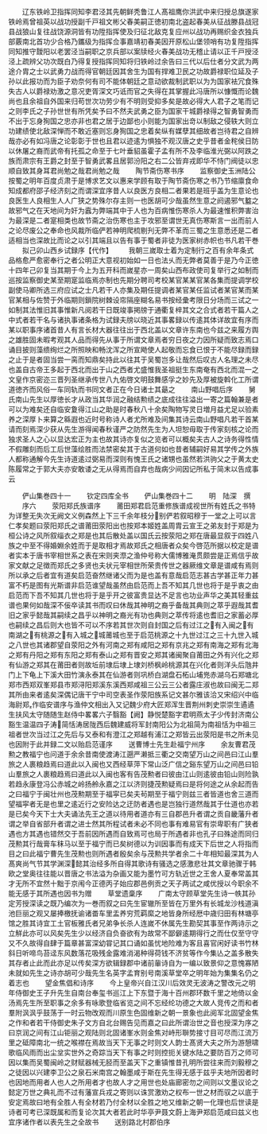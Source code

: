 <!-- { "loadSidebar": true } -->
　　辽东铁岭卫指挥同知李君泾其先朝鲜秃鲁江人髙祖鹰你洪武中来归授总旗遂家铁岭焉曾祖英以战功授副千戸祖文彬父春美嗣正徳初南北盗起春美从征战滕县战冠县战狼山复往战饶源洞皆有功陞指挥使及归征北敌克复应州以战功再赐织金衣独兵部覈南北首功少合格乃鑴级为指挥佥事嘉靖初春美因开原松山堡领哨有功复陞指挥同知推守靉阳以老罢泾当嗣职之京兵部以案牍经火春美战功无稽止请以正千戸授泾泾上疏辨父功次既白乃得复授指挥同知将归铁岭过余告曰三代以后仕者分文武为两途介胄之士以武勇力战而得官朝廷因其舍生为国有捍难卫民之功故爵禄职位延及子孙以此报功而为臣子劝奈何有司不能体朝廷之意动欲裁制武职以为为国家袪冗食殊失古人以爵禄劝激之意况吏胥深文巧诋而官之失得在其掌握此冯唐所以慷慨而论魏尚也且余祖自外国来归苟世次功劳少有不明则受抑多矣是故必得大人君子之笔而记之则李氏之子孙世世有所凭矣予曰不然夫武勇之臣为国家干城爵禄得之智勇智勇而不出于忘身狥国之忠亦非也君之居于边鄙也小则能为国家出竒以制敌之侵轶大则立功建绩使北敌深惮而不敢近塞则忘身狥国之忠着矣纵有媒孽其细故者岂待君之自辨哉亦必有如冯唐之论彰彰于世也且君以迹逺为惧独不观汉唐之史乎昔者金秺侯日防以休屠之裔而武帝有托孤之命至于七叶垂貂虽霍子孟有所不及李临淮光弼以阿跌之族而肃宗有王爵之封至于智勇武畧且居郭汾阳之右二公皆弃戎即华不恃门阀徒以忠顺自致其身耳君尚勉之哉君尚勉之哉
　　陶节斋伤寒书序
　　监察御史玉洲陆公按蜀之明年百度贞肃于是博求艺文以惠来学顾有取于陶节斋伤寒之书乃节缩廪食命知成都府邵子经济刻之而谓深宜序昔人以良医方良相二者果若是班乎盖为生意论也良医生人良相生人人广狭之势殊尔存主则一也医胡可少哉虽然生意之阏遏邪气盭之故邪气之在天地间为奸为蠧为弊端其中于人也为百病惟伤寒杀人为最速惟积弊害治为最深是二者寔相类也故节斋之治伤寒也主于攻邪至谓世无真伤寒斯言一出而前人之论尽废公之奉命也风裁所临俨若神明爬梳剔刋无弊不革而三蜀之生意悉还是二者适相当也深故比而论之以引其端且以告有事于蜀者非徒为医家树赤帜也书凡若干巻
　　拟己卯山西乡试録序【代作】
　　我朝三嵗取士着为定制行之百有余年条式品格愈严愈密奉行之者公明正大意视初始如一日也法乆而无弊者莫善于是乃今正徳十四年己卯复当其期于今上为五开科而嵗星亦一周矣山西布政使司复举行之如制而巡按监察御史某至期寔监临焉亦制也先期分聘司考校某官某某官某各集而提调学校副使马卿所选三府应试之士凡若干人亦集及期任提调者某官某任监试者某官某而某官某相与佐赞于外临期则鎻院树棘设帘隔座糊名易书按经彚考限日分场而三试之一如制其法惟旧其事惟新凡阅若干日既竣事掲牓于通衢复梓其文之合式者若干篇人之中式者若干名与诸执事诸条格为试録夫牓以晓近其事畧録以传逺其体详故宜有序而某以职事序诸首昔人有言长材大器往往出于西北盖以文章许东南也今兹之来履方舆之雄胜固未暇考观其人品而得先从事于所谓文章焉者穷日夜之力因所疑而致志焉口诵目披则藻缋绚烂之所照映和畅沈浑之所宣飏使人起敬而忘食已恨于不能尽録而録之止于是者固当尝一脔而知鼎矣持此以往其于吴蜀岂多让哉然后叹古人名理之未尽也盖自古帝王多起于西北而出于山之西者尤盛惟我圣祖挺生东南奄有西北而混一之文皇作京密迩三晋列圣继承传世八九佑啓文明鼓舞感孚之妙先及厚被旋斡化工所谓道徳齐而风俗一车同轨而书同文者正在今日诸士其朂之
　　南山野唱后序
　　舅氏南山先生以厚徳长才从政当其华润之融结勲绩之底成往往溢出一寄之篇翰兼是者可以为难矣还自临安夐得江山之助是时春秋八十余矣陶物写灵日増月益尤足以验素养之深厚卜来算之緜遐也近时号称诗人者尤所难及间集其诗云南山野唱凡若干首某请而刻焉深少获从先生游得闻春秋谨严之防然先生为人坦恕毋取于传家刻核之论而独求圣人之心以显达宏正为主也故其诗亦复似之览者可以概矣夫古人之诗务得性情不假雕刻而后工后世藻绘胜而法禁密矣其于古道何如也昔者辅嗣好易其学传之外族人都称通解今先生诗道逺过弼易而深则有愧王氏之诸甥也虽然若洪驹父之于黄太史陈履常之于郭大夫亦安敢诿之无从得焉而自弃也哉病少间因记所私于简末以告成事云



　　俨山集巻四十一
　　钦定四库全书
　　俨山集巻四十二
　　明　陆深　撰
　　序六
　　荥阳郑氏族谱序
　　莆田郑君启范重修族谱成视世所有姓氏之书特为详整无失次无阙文义例森然上下三千余年枝分别俨若叙昭穆于一堂之上可以言仁孝矣题曰荥阳郑氏之谱莆田荥阳出也按郑本姬姓盖周胄云宣王之弟友封于郑是为桓公诗之风所叙缁衣之郑是也其后散处盖以国氏云按荥阳之郑在唐最显叙于四姓八族之中至不得婚婣余姓而于是取相才焉故郑氏之相唐者众矣今啓范所据以校定是谱者实本于唐书宰相世系之表在宋则夹漈之渔仲号称大儒博雅淹贯颇尝是正焉信乎故家文献之足徴而郑氏之多贤也夫状元宰相世所荣贵传世之器厥维文章是谱咸有焉则所以承之后者宜有道矣启范奋然继诸父而为是也盖有意哉启范志甚古学甚正年力甚富不朽是图有光斯谱非启范谁望哉虽然由启范而上吾不知其几世也将于是乎衷之由启范而下吾不知其几世也将于是乎开之彼富贵显达不足言也功业声华之美其轻重兹谱也果何如哉深不佞卒读其书而叹曰休哉其神明之裔乎备哉其典则之萃乎遐哉其耆旧之家乎懿哉其嗣续之昌乎以神明之裔光有功也典则之萃传将逺也耆旧之家蓄必厚也嗣续之昌后则大也皆不可以不序若其世次则自封国之后有过江之有入闽之有南湖之有桃源之有入城之城莆城也至于启范桃源之十九世过江之三十九世入城之八世也其诸郡望自荥阳之外有河南之郑有咸阳之郑有京兆之郑有南海之郑有北海之郑有丹阳之郑有东阳之郑有泰山之郑有晋安之郑其诸闽聚自莆田之外有兴化之郑有仙游之郑其在莆田者则故坵前埭后埭上埭刘桥枫岭桃源其在兴化者则洋头后虺井门上下龟上下溪大田竹演永泰其在仙游者则巩桥白湖盘石柘山埔兠赤湖乌石郑塘北郑市西郑双峯郑县市郑浔阳郑溪东溪西郑咸祖三公云三公者露庄淑也故曰闽无二郑其所由来者逺矣深偶记唐干宁中司空表圣作荥阳族系记文甚尔雅该洽又宋绍兴中临海尉郑作临安谱序与渔仲文相出入又记魏少府大匠郑浑生晋荆州刺史崇崇生遹遹生扶风太守随随生赵侍中畧畧六子翳豁【阙】静悦楚豁字君明燕太子少传封济南公豁生温温四子涛简恬涛居陇西后魏建威将军封南阳公为北祖简为南祖恬为中祖三祖者世次当过江之先后与又泰和有澄江之郑越有浦江之郑皆云出荥阳是书之所未见也因附于此并録二文以贻启范谨序
　　送曹博士先生赴福宁州序
　　余友曹君茂勲之教福宁也问道于余余昔南使渡涛江遡严濑抵三衢之交南望万山之间邑曰江山羣旅之人裹粮趋焉曰道此以入闽也又西经草萍下常山泛广信之谿东望万山之间邑曰铅山羣旅之人裹粮趋焉曰道此以入闽也客有告茂勲者曰彼由江山则逺彼由铅山则险孰若趋永康登冯公赤城之岭扬舲永嘉之江以济则捷茂勲疑焉曰是将何途之从余起而告之曰福宁于闽壮州也茂勲期至于福寜已矣夫茍期至于福宁则兹三者皆道也舍三道而望福寜者无是也里之逺近行之安险达之迂防者遇也是岂独行道然哉其于仕道也亦若是已矣今天下士大夫诵法先王之道以待用者道亦有三自郡邑升者谓之贡自畿藩升者谓之举自省部升者谓之进士然其所程试者未必不同也事有难易官有崇卑职有广狭者遇也方其遇也错然交于吾前因所遇而自致焉可也局于所遇者非也孔子曰殊途而同归茂勲其行哉膏车秣马以至于福宁而已矣树德以为训因事而有成天下后世之人将指而目之曰此福宁曹先生茂勲也则所遇者殷矣余与茂勲共学者余二十年相知最深其为人髙爽尚气节其学渊深懿其治经多所自得其歌诗有骚选之感激悲壮其文章驰骤于韩欧之堂奥往往能以晋唐之书法溢为杂画又能为墨竹可方轨近世之王舍人夏奉常盖其才无所不宜然十黜于京闱今正德丙子始应郡邑例贡之天子两试之咸优授以今职余不能无感于其所遇也因书为赠
　　草堂遗稾序
　　广南太守顾草堂先生诗一帙其孙定芳授深读之既乃编次为一巻而叙之曰先生宦辙所至皆在万里外有长城龙沙栈道滇池巨丽之观又屡捧檄抚谕诸畨车里盂养穷荒羁縻之地皆身所经厯中歳归田有林塘亭馆之胜其诗宜工土官板雅氏者兄弟争长杀人连嵗不休属先生勘契其事至作两诗示之立觧此亦可以风矣先生少以经济自负奋欲有为故常不鄙僻逺期得行之而仕仅至守守又不久故得自肆于篇章甚富深幼甞记其口诵如虽忧地险难为客且喜官闲好读书竹林斜日听啼鸟苔迳东风数落花吸残金露难消渴种得荷钱不济贫等作今集亾之盖多散失其存者止此而此亦足以传矣深方欲辑録郡中诸前軰诗自为一编以致景仰之意愧寡陋未就如先生之诗亦胡可少哉先生名英字孟育别号南溪草堂卒之明年始为集集名仍之着志也
　　望金焦倡和诗序
　　今上皇帝兴自江汉川后效灵无波涛之警改元之明年侍御史王子升先生自南台奉玺书巡江上下东暨于海十百州郡环数千里之地倚以金汤焉先生所至职事之余多有咏歌登临省览之间不忘经纶功德之大故人竞传之而和者羣附沨沨乎鼓荡于一时云物改观而川原生色固维新之朝一景象也此阅军北固望金焦之作和者若干侍御史朱子文方自北台赐告见而嘉之曰此所谓治世之音也授深为序之曰京润之间有江山钜丽之观陆则北固诸峯水则金焦对峙形聨势接寸目可尽而江流万里之砥障南北一统之喉襟在焉故当天下无事之时则文人韵士髙贤大夫之所为游憩啸歌临风雨而出尘坌实世外之奇踪当天下有事之时则控扼关键水陆之要防百万之师可因以集而吴蜀闽岭之财赋器械无胫而至盖天下之重镇惟昔孔明所尝往来而刘毅穆之之徒因以兴建李卫公之泉石米南宫之翰墨咸于斯在先生得无感于兹乎夫地所因者时也因地而用者人也人之所用者才也故人才之用世也处庙廊密勿之间则以文墨议论之懿定万世之典礼而不过有藩宣兵戎之寄则以诛赏激劝之权布一世之材而驭之以底于安定焉故曰地有全胜人有全材若乃付全材以全胜之地又维新之朝一化理也后世读是诗者可考已深既属和而复论次其大者若此时华亭尹聂文蔚上海尹郑启范咸曰兹义也宜序诸作者以表先生之全故书
　　送别路北村郡伯序
